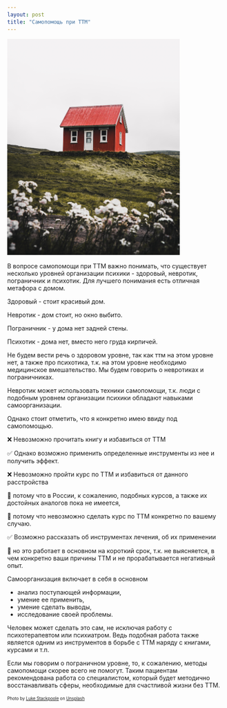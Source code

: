 ```yaml
---
layout: post
title: "Самопомощь при ТТМ"
---
```

<img src="/assets/img/luke-stackpoole-eWqOgJ-lfiI-unsplash.jpg" style="height:500px" />
<br/>


В вопросе самопомощи при ТТМ важно понимать, что существует несколько уровней организации психики - здоровый, невротик, пограничник и психотик. Для лучшего понимания есть отличная метафора с домом. 

Здоровый - стоит красивый дом. 

Невротик - дом стоит, но окно выбито. 

Пограничник - у дома нет задней стены. 

Психотик - дома нет, вместо него груда кирпичей. 

Не будем вести речь о здоровом уровне, так как ттм на этом уровне нет, а также про психотика, т.к. на этом уровне необходимо медицинское вмешательство. Мы будем говорить о невротиках и пограничниках. 

Невротик может использовать техники самопомощи, т.к. люди с подобным уровнем организации психики обладают навыками самоорганизации.

Однако стоит отметить, что я конкретно имею ввиду под самопомощью.

❌ Невозможно прочитать книгу и избавиться от ТТМ

✅ Однако возможно применить определенные инструменты из нее и получить эффект. 

❌ Невозможно пройти курс по ТТМ и избавиться от данного расстройства

🚫 потому что в России, к сожалению, подобных курсов, а также их достойных аналогов пока не имеется, 

🚫 потому что невозможно сделать курс по ТТМ конкретно по вашему случаю. 

✅ Возможно рассказать об инструментах лечения, об их применении

🚫 но это работает в основном на короткий срок, т.к. не выясняется, в чем конкретно ваши причины ТТМ и не прорабатывается негативный опыт.

Самоорганизация включает в себя в основном 

- анализ поступающей информации,
- умение ее применить,
- умение сделать выводы,
- исследование своей проблемы.

Человек может сделать это сам, не исключая работу с психотерапевтом или психиатром. Ведь подобная работа также является одним из инструментов в борьбе с ТТМ наряду с книгами, курсами и т.п.

Если мы говорим о пограничном уровне, то, к сожалению, методы самопомощи скорее всего не помогут. Таким пациентам рекомендована работа со специалистом, который будет методично восстанавливать сферы, необходимые для счастливой жизни без ТТМ.

<sub><sup>
Photo by <a href="https://unsplash.com/@withluke?utm_source=unsplash&utm_medium=referral&utm_content=creditCopyText">Luke Stackpoole</a> on <a href="https://unsplash.com/s/photos/house?utm_source=unsplash&utm_medium=referral&utm_content=creditCopyText">Unsplash</a>
</sup></sub>